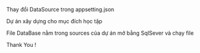 Thay đổi DataSource trong appsetting.json 

Dự án xây dựng cho mục đích học tập 

File DataBase nằm trong sources của dự án mở bằng SqlSever và chạy file

Thank You !

